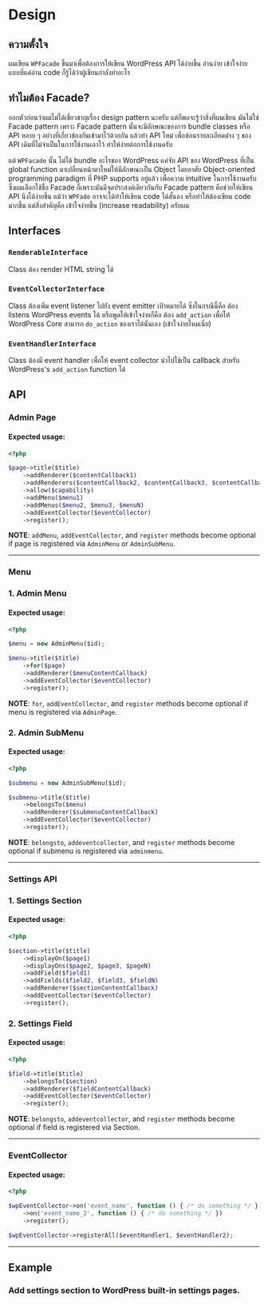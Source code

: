 # Design

## ความตั้งใจ

ผมเขียน `WPFacade` ขึ้นมาเพื่อต้องการให้เขียน WordPress API ได้ง่ายขึ้น อ่านง่าย เข้าใจง่าย แบบที่แค่อ่าน code ก็รู้ได้ว่าผู้เขียนกำลังทำอะไร

## ทำไมต้อง Facade?

ออกตัวก่อนว่าผมไม่ได้เชี่ยวชาญเรื่อง design pattern นะครับ แต่ก็พอจะรู้ว่าสิ่งที่ผมเขียน มันไม่ใช่ Facade pattern เพราะ Facade pattern นั้นจะมีลักษณะของการ bundle classes หรือ API หลาย ๆ อย่างที่เกี่ยวข้องกันเข้ามาไว้ด้วยกัน แล้วทำ API ใหม่ เพื่อซ่อนรายละเอียดต่าง ๆ ของ API เดิมที่ไม่จำเป็นในการใช้งานเอาไว้ ทำให้ง่ายต่อการใช้งานครับ

แต่ `WPFacade` นั้น ไม่ได้ bundle อะไรของ WordPress แค่จับ API ของ WordPress ที่เป็น global function มาเปลี่ยนหน้าตาใหม่ให้มีลักษณะเป็น Object โดยอาศัย Object-oriented programming paradigm ที่ PHP supports อยู่แล้ว เพื่อความ intuitive ในการใช้งานครับ ซึ่งผมเลือกใช้ชื่อ Facade ก็เพราะมันมีจุดประสงค์เดียวกันกับ Facade pattern คือช่วยให้เขียน API นึงได้ง่ายขึ้น แม้ว่า `WPFade` อาจจะได้ทำให้เขียน code ได้สั้นลง หรือทำให้ต้องเขียน code มากขึ้น แต่สิ่งสำคัญคือ เข้าใจง่ายขึ้น (increase readability) ครับผม

## Interfaces

### `RenderableInterface`

Class ต้อง render HTML string ได้

### `EventCollectorInterface`

Class ต้องเพิ่ม event listener ไปยัง event emitter เป้าหมายได้ ซึ่งในกรณีนี้คือ ต้อง listens WordPress events ได้ หรือพูดให้เข้าใจง่ายก็คือ ต้อง `add_action` เพื่อให้ WordPress Core สามารถ `do_action` ของเราได้นั่นเอง (เข้าใจง่ายไหมเนี่ย)

### `EventHandlerInterface`

Class ต้องมี event handler เพื่อให้ event collector นำไปใช้เป็น callback สำหรับ WordPress's `add_action` function ได้

## API

### Admin Page

#### Expected usage:

```php
<?php

$page->title($title)
	->addRenderer($contentCallback1)
	->addRenderers($contentCallback2, $contentCallback3, $contentCallbackN)
	->allow($capability)
	->addMenu($menu1)
	->addMenus($menu2, $menu3, $menuN)
	->addEventCollector($eventCollector)
	->register();
```

**NOTE**: `addMenu`, `addEventCollector`, and `register` methods become optional if page is registered via `AdminMenu` or `AdminSubMenu`.

---

### Menu

### 1. Admin Menu

#### Expected usage:

```php
<?php

$menu = new AdminMenu($id);

$menu->title($title)
	->for($page)
	->addRenderer($menuContentCallback)
	->addEventCollector($eventCollector)
	->register();
```

**NOTE**: `for`, `addEventCollector`, and `register` methods become optional if menu is registered via `AdminPage`.

### 2. Admin SubMenu

#### Expected usage:

```php
<?php

$submenu = new AdminSubMenu($id);

$submenu->title($title)
	->belongsTo($menu)
	->addRenderer($submenuContentCallback)
	->addEventCollector($eventCollector)
	->register();
```

**NOTE**: `belongsto`, `addeventcollector`, and `register` methods become optional if submenu is registered via `adminmenu`.

---

### Settings API

### 1. Settings Section

#### Expected usage:

```php
<?php

$section->title($title)
	->displayOn($page1)
	->displayOns($page2, $page3, $pageN)
	->addField($field1)
	->addFields($field2, $field3, $fieldN)
	->addRenderer($sectionContentCallback)
	->addEventCollector($eventCollector)
	->register();
```

### 2. Settings Field

#### Expected usage:

```php
<?php

$field->title($title)
	->belongsTo($section)
	->addRenderer($fieldContentCallback)
	->addEventCollector($eventCollector)
	->register();
```

__NOTE__: `belongsto`, `addeventcollector`, and `register` methods become optional if field is registered via Section.

---

### EventCollector

#### Expected usage:

```php
<?php

$wpEventCollector->on('event_name', function () { /* do something */ })
	->on('event_name_2', function () { /* do something */ })
	->register();

$wpEventCollector->registerAll($eventHandler1, $eventHandler2);
```

---

## Example

### Add settings section to WordPress built-in settings pages.

```php

```


